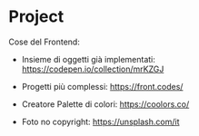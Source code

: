 # Project

Cose del Frontend:

* Insieme di oggetti già implementati: https://codepen.io/collection/mrKZGJ

* Progetti più complessi: 
https://front.codes/

* Creatore Palette di colori:
https://coolors.co/ 

* Foto no copyright:
https://unsplash.com/it 